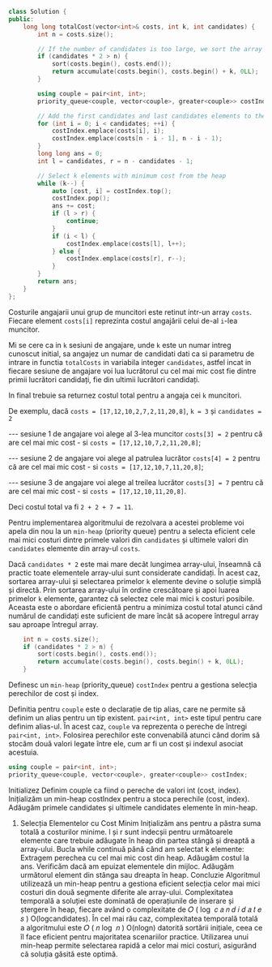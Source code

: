 ```cpp
class Solution {
public:
    long long totalCost(vector<int>& costs, int k, int candidates) {
        int n = costs.size();

        // If the number of candidates is too large, we sort the array and take the first k elements
        if (candidates * 2 > n) {
            sort(costs.begin(), costs.end());
            return accumulate(costs.begin(), costs.begin() + k, 0LL);
        }

        using couple = pair<int, int>;
        priority_queue<couple, vector<couple>, greater<couple>> costIndex;

        // Add the first candidates and last candidates elements to the heap
        for (int i = 0; i < candidates; ++i) {
            costIndex.emplace(costs[i], i);
            costIndex.emplace(costs[n - i - 1], n - i - 1);
        }
        long long ans = 0;
        int l = candidates, r = n - candidates - 1;

        // Select k elements with minimum cost from the heap
        while (k--) {
            auto [cost, i] = costIndex.top();
            costIndex.pop();
            ans += cost;
            if (l > r) {
                continue;
            }
            if (i < l) {
                costIndex.emplace(costs[l], l++);
            } else {
                costIndex.emplace(costs[r], r--);
            }
        }
        return ans;
    }
};
```



Costurile angajarii unui grup de muncitori este retinut intr-un array `costs`. Fiecare element `costs[i]` reprezinta costul angajării celui de-al `i`-lea muncitor.

Mi se cere ca in `k` sesiuni de angajare, unde `k` este un numar intreg cunoscut initial, sa angajez un numar de candidati dati ca si parametru de intrare in functia `totalCosts` in variabila integer `candidates`, astfel incat in fiecare sesiune de angajare voi lua lucrătorul cu cel mai mic cost fie dintre primii lucrători candidați, fie din ultimii lucrători candidați.

In final trebuie sa returnez costul total pentru a angaja cei `k` muncitori.

De exemplu, dacă `costs = [17,12,10,2,7,2,11,20,8]`, `k = 3` și `candidates = 2`

--- sesiune 1 de angajare voi alege al 3-lea muncitor `costs[3] = 2` pentru că are cel mai mic cost - si `costs = [17,12,10,7,2,11,20,8]`;

--- sesiune 2 de angajare voi alege al patrulea lucrător `costs[4] = 2` pentru că are cel mai mic cost - si `costs = [17,12,10,7,11,20,8]`;

--- sesiune 3 de angajare voi alege al treilea lucrător `costs[3] = 7` pentru că are cel mai mic cost - si `costs = [17,12,10,11,20,8]`.

Deci costul total va fi `2 + 2 + 7 = 11`.


Pentru implementarea algoritmului de rezolvara a acestei probleme voi apela din nou la un `min-heap` (priority queue) pentru a selecta eficient cele mai mici costuri dintre primele valori din `candidates` și ultimele valori din `candidates` elemente din array-ul `costs`.

Dacă `candidates * 2` este mai mare decât lungimea array-ului, înseamnă că practic toate elementele array-ului sunt considerate candidați. În acest caz, sortarea array-ului și selectarea primelor `k` elemente devine o soluție simplă și directă.
Prin sortarea array-ului în ordine crescătoare și apoi luarea primelor `k` elemente, garantez că selectez cele mai mici `k` costuri posibile. Aceasta este o abordare eficientă pentru a minimiza costul total atunci când numărul de candidați este suficient de mare încât să acopere întregul array sau aproape întregul array.

```cpp
    int n = costs.size();
    if (candidates * 2 > n) {
        sort(costs.begin(), costs.end());
        return accumulate(costs.begin(), costs.begin() + k, 0LL);
    }
```

Definesc un `min-heap` (priority_queue) `costIndex` pentru a gestiona selecția perechilor de cost și index.

Definitia pentru `couple` este o declarație de tip alias, care ne permite să definim un alias pentru un tip existent. `pair<int, int>` este tipul pentru care definim alias-ul. În acest caz, `couple` va reprezenta o pereche de întregi `pair<int, int>`. Folosirea perechilor este convenabilă atunci când dorim să stocăm două valori legate între ele, cum ar fi un cost și indexul asociat acestuia.


```cpp 
using couple = pair<int, int>;
priority_queue<couple, vector<couple>, greater<couple>> costIndex;
```
Initializez 
Definim couple ca fiind o pereche de valori int (cost, index).
Inițializăm un min-heap costIndex pentru a stoca perechile (cost, index).
Adăugăm primele candidates și ultimele candidates elemente în min-heap.
1. Selecția Elementelor cu Cost Minim
Inițializăm ans pentru a păstra suma totală a costurilor minime.
l și r sunt indecșii pentru următoarele elemente care trebuie adăugate în heap din partea stângă și dreaptă a array-ului.
Bucla while continuă până când am selectat k elemente:
Extragem perechea cu cel mai mic cost din heap.
Adăugăm costul la ans.
Verificăm dacă am epuizat elementele din mijloc.
Adăugăm următorul element din stânga sau dreapta în heap.
Concluzie
Algoritmul utilizează un min-heap pentru a gestiona eficient selecția celor mai mici costuri din două segmente diferite ale array-ului. Complexitatea temporală a soluției este dominată de operațiunile de inserare și ștergere în heap, fiecare având o complexitate de 
𝑂
(
log
⁡
𝑐
𝑎
𝑛
𝑑
𝑖
𝑑
𝑎
𝑡
𝑒
𝑠
)
O(logcandidates). În cel mai rău caz, complexitatea temporală totală a algoritmului este 
𝑂
(
𝑛
log
⁡
𝑛
)
O(nlogn) datorită sortării inițiale, ceea ce îl face eficient pentru majoritatea scenariilor practice. Utilizarea unui min-heap permite selectarea rapidă a celor mai mici costuri, asigurând că soluția găsită este optimă.









